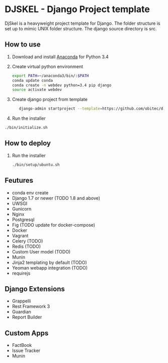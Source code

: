 DJSKEL - Django Project template
================================

DjSkel is a heavyweight project template for Django. The folder structure is set up to mimic UNIX folder structure. The django source directory is src.

How to use
----------
1. Download and install [Anaconda](https://warehouse.python.org/project/gunicorn/) for Python 3.4
2. Create virtual python environment
    ```bash
    export PATH=~/anaconda3/bin/:$PATH
    conda update conda
    conda create -n webdev python=3.4 pip django
    source activate webdev
    ```

3. Create django project from template
    ```bash
       django-admin startproject --template=https://github.com/obitec/djskel/archive/master.zip --extension=py --extension=conf --extension=sh --extension=ini --extension=rst {{ project_name }}
    ```
4. Run the installer
```bash
./bin/initialize.sh 
```


How to deploy
-------------
1. Run the installer
    ```bash
    ./bin/setup/ubuntu.sh
    ```




Feutures
--------
- conda env create
- Django 1.7 or newer (TODO 1.8 and above)
- UWSGI
- Gunicorn
- Nginx
- Postgresql
- Fig (TODO update for docker-compose)
- Docker
- Vagrant
- Celery (TODO)
- Redis (TODO)
- Custom User model (TODO)
- Munin
- Jinja2 templating by default (TODO)
- Yeoman webapp integration (TODO)
- requirejs

Django Extensions
-----------------
- Grappelli
- Rest Framework 3
- Guardian
- Report Builder

Custom Apps
--------------
- FactBook
- Issue Tracker
- Munin


